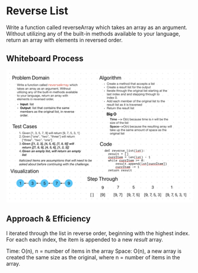 # Reverse List

Write a function called reverseArray which
takes an array as an argument. Without utilizing
any of the built-in methods available to your
language, return an array with elements in
reversed order.

## Whiteboard Process

![whiteboard_cc01.png](whiteboard_cc01.png)

## Approach & Efficiency

I iterated through the list in reverse order,
beginning with the highest index. For each
each index, the item is appended to a new _result_
array.

Time: O(n), n = number of items in the array
Space: O(n), a new array is created the same
size as the original, where n = number of items
in the array.
